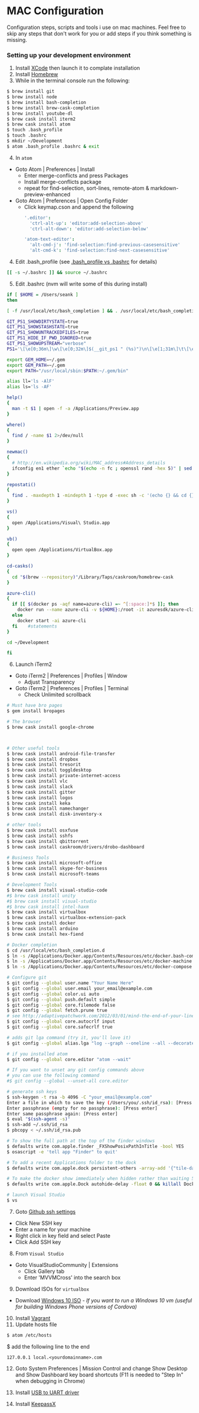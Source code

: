 # MAC Configuration

Configuration steps, scripts and tools i use on mac machines. Feel free to skip any steps that don't work for you or add steps if you think something is missing.

### Setting up your development environment

1. Install [XCode](https://developer.apple.com/xcode) then launch it to complate installation
2. Install [Homebrew](http://brew.sh/)
3. While in the terminal console run the following:

  ```bash
  $ brew install git
  $ brew install node
  $ brew install bash-completion
  $ brew install brew-cask-completion
  $ brew install youtube-dl
  $ brew cask install iterm2
  $ brew cask install atom
  $ touch .bash_profile
  $ touch .bashrc
  $ mkdir ~/Development
  $ atom .bash_profile .bashrc & exit
  ```
4. In ```atom```
  - Goto Atom | Preferences | Install
    - Enter merge-conflicts and press Packages
    - Install merge-conflicts package
    - repeat for find-selection, sort-lines, remote-atom & markdown-preview-enhanced
  - Goto Atom | Preferences | Open Config Folder
    - Click keymap.cson and append the following    
      ```coffee
      '.editor':
        'ctrl-alt-up': 'editor:add-selection-above'
        'ctrl-alt-down': 'editor:add-selection-below'

      'atom-text-editor':
        'alt-cmd-j': 'find-selection:find-previous-casesensitive'
        'alt-cmd-k': 'find-selection:find-next-casesensitive'
      ```
  
4. Edit .bash_profile (see [.bash_profile vs .bashrc](http://www.joshstaiger.org/archives/2005/07/bash_profile_vs.html) for details)
  ```bash
  [[ -s ~/.bashrc ]] && source ~/.bashrc
  ```
5. Edit .bashrc (nvm will write some of this during install)

  ```bash
  if [ $HOME = /Users/seank ]
  then
  
  [ -f /usr/local/etc/bash_completion ] && . /usr/local/etc/bash_completion

  GIT_PS1_SHOWDIRTYSTATE=true
  GIT_PS1_SHOWSTASHSTATE=true
  GIT_PS1_SHOWUNTRACKEDFILES=true
  GIT_PS1_HIDE_IF_PWD_IGNORED=true
  GIT_PS1_SHOWUPSTREAM="verbose"
  PS1='\[\e[0;36m\]\w\[\e[0;32m\]$(__git_ps1 " (%s)")\n\[\e[1;31m\]\t\[\e[0m\] \$ '

  export GEM_HOME=~/.gem
  export GEM_PATH=~/.gem
  export PATH="/usr/local/sbin:$PATH:~/.gem/bin"

  alias ll='ls -AlF'
  alias ls='ls -AF'

  help()
  {
    man -t $1 | open -f -a /Applications/Preview.app
  }

  where()
  {
    find / -name $1 2>/dev/null
  }

  newmac()
  {
    # http://en.wikipedia.org/wiki/MAC_address#Address_details
    ifconfig en1 ether `echo "$(echo -n fc ; openssl rand -hex 5)" | sed 's/\(..\)/\1:/g; s/.$//'`
  }

  repostati()
  {
    find . -maxdepth 1 -mindepth 1 -type d -exec sh -c '(echo {} && cd {} && git status -s && echo)' \;
  }
  
  vs()
  {
    open /Applications/Visual\ Studio.app
  }

  vb()
  {
    open open /Applications/VirtualBox.app
  }

  cd-casks()
  {
    cd "$(brew --repository)"/Library/Taps/caskroom/homebrew-cask
  }

  azure-cli()
  {
    if [[ $(docker ps -aqf name=azure-cli) =~ ^[:space:]*$ ]]; then
      docker run --name azure-cli -v ${HOME}:/root -it azuresdk/azure-cli-python:latest
    else
      docker start -ai azure-cli
    fi    #statements
  }
  
  cd ~/Development
  
  fi
  ```

6. Launch iTerm2
  - Goto iTerm2 | Preferences | Profiles | Window
    - Adjust Transparency
  - Goto iTerm2 | Preferences | Profiles | Terminal
    - Check Unlimited scrollback
  
  ```bash
  # Must have bro pages
  $ gem install bropages

  # The browser
  $ brew cask install google-chrome

  

  # Other useful tools
  $ brew cask install android-file-transfer
  $ brew cask install dropbox
  $ brew cask install tresorit
  $ brew cask install toggldesktop
  $ brew cask install private-internet-access
  $ brew cask install vlc
  $ brew cask install slack
  $ brew cask install gitter
  $ brew cask install logos
  $ brew cask install keka
  $ brew cask install namechanger
  $ brew cask install disk-inventory-x
  
  # other tools
  $ brew cask install osxfuse
  $ brew cask install sshfs
  $ brew cask install qbittorrent
  $ brew cask install caskroom/drivers/drobo-dashboard
  
  # Business Tools
  $ brew cask install microsoft-office
  $ brew cask install skype-for-business
  $ brew cask install microsoft-teams

  # Development Tools
  $ brew cask install visual-studio-code
  #$ brew cask install unity
  #$ brew cask install visual-studio
  #$ brew cask install intel-haxm
  $ brew cask install virtualbox
  $ brew cask install virtualbox-extension-pack
  $ brew cask install docker
  $ brew cask install arduino
  $ brew cask install hex-fiend                  
  
  # Docker completion
  $ cd /usr/local/etc/bash_completion.d
  $ ln -s /Applications/Docker.app/Contents/Resources/etc/docker.bash-completion
  $ ln -s /Applications/Docker.app/Contents/Resources/etc/docker-machine.bash-completion
  $ ln -s /Applications/Docker.app/Contents/Resources/etc/docker-compose.bash-completion

  # Configure git
  $ git config --global user.name "Your Name Here"
  $ git config --global user.email your_email@example.com
  $ git config --global color.ui auto
  $ git config --global push.default simple
  $ git config --global core.filemode false
  $ git config --global fetch.prune true
  # see http://adaptivepatchwork.com/2012/03/01/mind-the-end-of-your-line/
  $ git config --global core.autocrlf input
  $ git config --global core.safecrlf true

  # adds git lga command (try it, you'll love it)
  $ git config --global alias.lga "log --graph --oneline --all --decorate"

  # if you installed atom
  $ git config --global core.editor "atom --wait"

  # If you want to unset any git config commands above
  # you can use the following command
  #$ git config --global --unset-all core.editor

  # generate ssh keys
  $ ssh-keygen -t rsa -b 4096 -C "your_email@example.com"
  Enter a file in which to save the key (/Users/you/.ssh/id_rsa): [Press enter]
  Enter passphrase (empty for no passphrase): [Press enter]
  Enter same passphrase again: [Press enter]
  $ eval "$(ssh-agent -s)"
  $ ssh-add ~/.ssh/id_rsa
  $ pbcopy < ~/.ssh/id_rsa.pub

  # To show the full path at the top of the finder windows
  $ defaults write com.apple.finder _FXShowPosixPathInTitle -bool YES
  $ osascript -e 'tell app "Finder" to quit'

  # To add a recent Applications folder to the dock
  $ defaults write com.apple.dock persistent-others -array-add '{"tile-data" = {"list-type" = 1;}; "tile-type" = "recents-tile";}'; killall Dock
  
  # To make the docker show immediately when hidden rather than waiting 500ms
  $ defaults write com.apple.Dock autohide-delay -float 0 && killall Dock
  
  # launch Visual Studio
  $ vs
  ```

7. Goto [Github ssh settings](https://github.com/settings/ssh)
  - Click New SSH key
  - Enter a name for your machine
  - Right click in key field and select Paste
  - Click Add SSH key

8. From ```Visual Studio```
  - Goto VisualStudioCommunity | Extensions
    - Click Gallery tab
    - Enter 'MVVMCross' into the search box

9. Download ISOs for ```virtualbox```
  - Download [Windows 10 ISO](https://www.microsoft.com/en-us/software-download/windows10ISO) - *If you want to run a Windows 10 vm (useful for building Windows Phone versions of Cordova)*
10. Install [Vagrant](https://www.vagrantup.com/downloads.html)
11. Update hosts file
  ```bash
  $ atom /etc/hosts
  ```
  $ add the following line to the end
  ```
  127.0.0.1 local.<yourdomainname>.com
  ```

12. Goto System Preferences | Mission Control and change Show Desktop and Show Dashboard key board shortcuts (F11 is needed to "Step In" when debugging in Chrome)

13. Install [USB to UART driver](https://www.silabs.com/products/mcu/Pages/USBtoUARTBridgeVCPDrivers.aspx)

14.  Install [KeepassX](https://www.keepassx.org/downloads/0-4)
